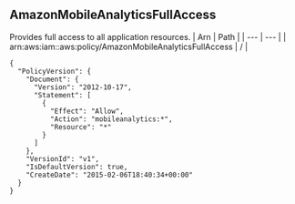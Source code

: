 
## AmazonMobileAnalyticsFullAccess
Provides full access to all application resources.
| Arn | Path |
| --- | --- |
| arn:aws:iam::aws:policy/AmazonMobileAnalyticsFullAccess | / |
```
{
  "PolicyVersion": {
    "Document": {
      "Version": "2012-10-17",
      "Statement": [
        {
          "Effect": "Allow",
          "Action": "mobileanalytics:*",
          "Resource": "*"
        }
      ]
    },
    "VersionId": "v1",
    "IsDefaultVersion": true,
    "CreateDate": "2015-02-06T18:40:34+00:00"
  }
}
```

